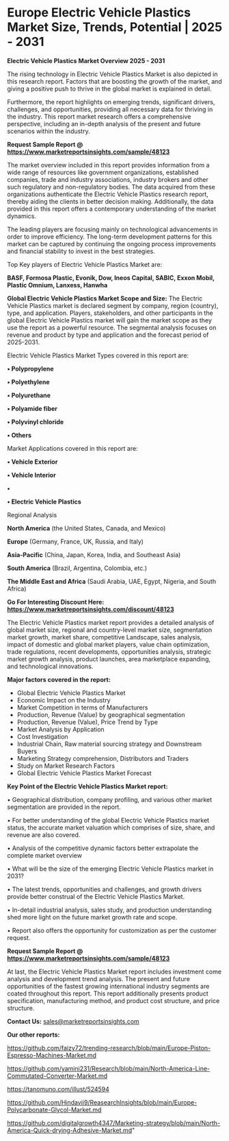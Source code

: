 # Europe Electric Vehicle Plastics Market Size, Trends, Potential | 2025 - 2031

<Strong> Electric Vehicle Plastics Market Overview 2025 - 2031</strong>

The rising technology in Electric Vehicle Plastics Market is also depicted in this research report. Factors that are boosting the growth of the market, and giving a positive push to thrive in the global market is explained in detail.

Furthermore, the report highlights on emerging trends, significant drivers, challenges, and opportunities, providing all necessary data for thriving in the industry. This report market research offers a comprehensive perspective, including an in-depth analysis of the present and future scenarios within the industry.

<strong>Request Sample Report @ <a href=https://www.marketreportsinsights.com/sample/48123>https://www.marketreportsinsights.com/sample/48123</a></strong>

The market overview included in this report provides information from a wide range of resources like government organizations, established companies, trade and industry associations, industry brokers and other such regulatory and non-regulatory bodies. The data acquired from these organizations authenticate the Electric Vehicle Plastics research report, thereby aiding the clients in better decision making. Additionally, the data provided in this report offers a contemporary understanding of the market dynamics.

The leading players are focusing mainly on technological advancements in order to improve efficiency. The long-term development patterns for this market can be captured by continuing the ongoing process improvements and financial stability to invest in the best strategies.

Top Key players of Electric Vehicle Plastics Market are:

<strong>BASF, Formosa Plastic, Evonik, Dow, Ineos Capital, SABIC, Exxon Mobil, Plastic Omnium, Lanxess, Hanwha</strong>

<strong><b>Global Electric Vehicle Plastics Market Scope and Size:</b></strong>
The Electric Vehicle Plastics market is declared segment by company, region (country), type, and application. Players, stakeholders, and other participants in the global Electric Vehicle Plastics market will gain the market scope as they use the report as a powerful resource. The segmental analysis focuses on revenue and product by type and application and the forecast period of 2025-2031.

Electric Vehicle Plastics Market Types covered in this report are:

<strong>•  Polypropylene

•  Polyethylene

•  Polyurethane

•  Polyamide fiber

•  Polyvinyl chloride

•  Others</strong>

Market Applications covered in this report are:

<strong>•  Vehicle Exterior

•  Vehicle Interior

•  

•  Electric Vehicle Plastics</strong> 

Regional Analysis

<strong>North America</strong> (the United States, Canada, and Mexico)

<strong>Europe</strong> (Germany, France, UK, Russia, and Italy)

<strong>Asia-Pacific</strong> (China, Japan, Korea, India, and Southeast Asia)

<strong>South America</strong> (Brazil, Argentina, Colombia, etc.)

<strong>The Middle East and Africa</strong> (Saudi Arabia, UAE, Egypt, Nigeria, and South Africa)

<strong>Go For Interesting Discount Here: <a href=https://www.marketreportsinsights.com/discount/48123>https://www.marketreportsinsights.com/discount/48123</a></strong>

The Electric Vehicle Plastics market report provides a detailed analysis of global market size, regional and country-level market size, segmentation market growth, market share, competitive Landscape, sales analysis, impact of domestic and global market players, value chain optimization, trade regulations, recent developments, opportunities analysis, strategic market growth analysis, product launches, area marketplace expanding, and technological innovations.

<strong><b>Major factors covered in the report:</b></strong>
<ul>
  <li>Global Electric Vehicle Plastics Market </li>
  <li>Economic Impact on the Industry</li>
  <li>Market Competition in terms of Manufacturers</li>
  <li>Production, Revenue (Value) by geographical segmentation</li>
  <li>Production, Revenue (Value), Price Trend by Type</li>
  <li>Market Analysis by Application</li>
  <li>Cost Investigation</li>
  <li>Industrial Chain, Raw material sourcing strategy and Downstream Buyers</li>
  <li>Marketing Strategy comprehension, Distributors and Traders</li>
  <li>Study on Market Research Factors</li>
  <li>Global Electric Vehicle Plastics Market Forecast</li>
</ul>

<strong><b>Key Point of the Electric Vehicle Plastics Market report:</b></strong>

• Geographical distribution, company profiling, and various other market segmentation are provided in the report.

• For better understanding of the global Electric Vehicle Plastics market status, the accurate market valuation which comprises of size, share, and revenue are also covered.

• Analysis of the competitive dynamic factors better extrapolate the complete market overview

• What will be the size of the emerging Electric Vehicle Plastics market in 2031?

• The latest trends, opportunities and challenges, and growth drivers provide better construal of the Electric Vehicle Plastics Market.

• In-detail industrial analysis, sales study, and production understanding shed more light on the future market growth rate and scope.

• Report also offers the opportunity for customization as per the customer request.

<strong>Request Sample Report @ <a href=https://www.marketreportsinsights.com/sample/48123>https://www.marketreportsinsights.com/sample/48123</a></strong>

At last, the Electric Vehicle Plastics Market report includes investment come analysis and development trend analysis. The present and future opportunities of the fastest growing international industry segments are coated throughout this report. This report additionally presents product specification, manufacturing method, and product cost structure, and price structure.

<strong>Contact Us:</strong>
sales@marketreportsinsights.com

<strong>Our other reports:</strong>

<a href=https://github.com/faizy72/trending-research/blob/main/Europe-Piston-Espresso-Machines-Market.md>https://github.com/faizy72/trending-research/blob/main/Europe-Piston-Espresso-Machines-Market.md</a>

<a href=https://github.com/yamini231/Research/blob/main/North-America-Line-Commutated-Converter-Market.md>https://github.com/yamini231/Research/blob/main/North-America-Line-Commutated-Converter-Market.md</a>

<a href=https://tanomuno.com/illust/524594>https://tanomuno.com/illust/524594</a>

<a href=https://github.com/Hindavii9/ReasearchInsights/blob/main/Europe-Polycarbonate-Glycol-Market.md>https://github.com/Hindavii9/ReasearchInsights/blob/main/Europe-Polycarbonate-Glycol-Market.md</a>

<a href=https://github.com/digitalgrowth4347/Marketing-strategy/blob/main/North-America-Quick-drying-Adhesive-Market.md>https://github.com/digitalgrowth4347/Marketing-strategy/blob/main/North-America-Quick-drying-Adhesive-Market.md</a>"
